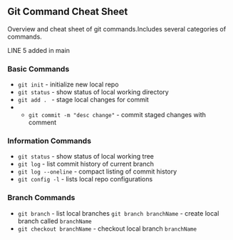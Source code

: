 ## Git Command Cheat Sheet

Overview and cheat sheet of git commands.Includes several categories of commands.

LINE 5 added in main
### Basic Commands
* `git init` - initialize new local repo
* `git status` - show status of local working directory
* `git add . ` - stage local changes for commit
* - `git commit -m "desc change"` - commit staged changes with comment

### Information Commands
* `git status` - show status of local working tree
* `git log` - list commit history of current branch
* `git log --oneline` - compact listing of commit history
* `git config -l` - lists local repo configurations

### Branch Commands
* `git branch` - list local branches
`git branch branchName` - create local branch called `branchName`
* `git checkout branchName` - checkout local branch `branchName`
